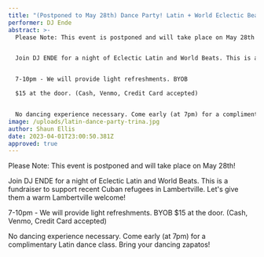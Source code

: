 ```yaml
---
title: "(Postponed to May 28th) Dance Party! Latin + World Eclectic Beats "
performer: DJ Ende
abstract: >-
  Please Note: This event is postponed and will take place on May 28th! 


  Join DJ ENDE for a night of Eclectic Latin and World Beats. This is a fundraiser to support recent Cuban refugees in Lambertville. Let's give them a warm Lambertville welcome!


  7-10pm - We will provide light refreshments. BYOB

  $15 at the door. (Cash, Venmo, Credit Card accepted)


  No dancing experience necessary. Come early (at 7pm) for a complimentary Latin dance class. Bring your dancing zapatos!
image: /uploads/latin-dance-party-trina.jpg
author: Shaun Ellis
date: 2023-04-01T23:00:50.381Z
approved: true
---
```

Please Note: This event is postponed and will take place on May 28th! 

Join DJ ENDE for a night of Eclectic Latin and World Beats. This is a fundraiser to support recent Cuban refugees in Lambertville. Let's give them a warm Lambertville welcome!

7-10pm - We will provide light refreshments. BYOB
$15 at the door. (Cash, Venmo, Credit Card accepted)

No dancing experience necessary. Come early (at 7pm) for a complimentary Latin dance class. Bring your dancing zapatos!